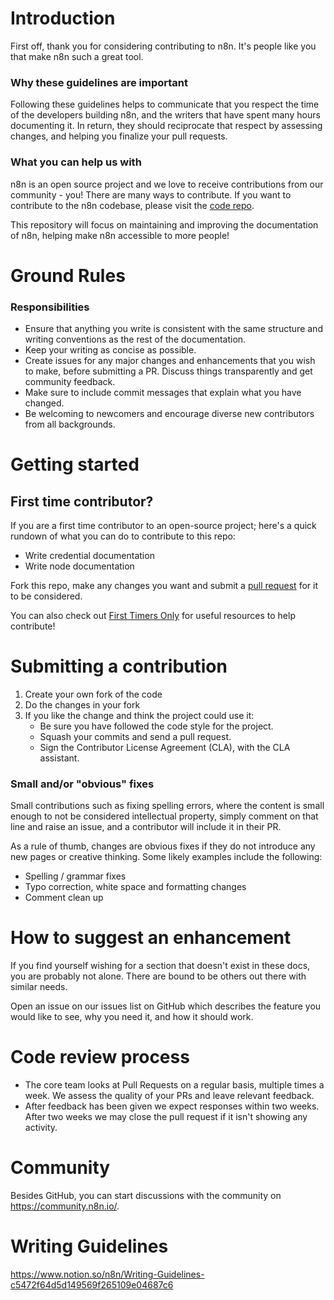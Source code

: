 # Introduction

First off, thank you for considering contributing to n8n. It's people like you that make n8n such a great tool.

### Why these guidelines are important

Following these guidelines helps to communicate that you respect the time of the developers building n8n, and the writers that have spent many hours documenting it. In return, they should reciprocate that respect by assessing changes, and helping you finalize your pull requests.

### What you can help us with

n8n is an open source project and we love to receive contributions from our community - you! There are many ways to contribute. If you want to contribute to the n8n codebase, please visit the [code repo](https://github.com/n8n-io/n8n).

This repository will focus on maintaining and improving the documentation of n8n, helping make n8n accessible to more people!

# Ground Rules
### Responsibilities

* Ensure that anything you write is consistent with the same structure and writing conventions as the rest of the documentation.
* Keep your writing as concise as possible.
* Create issues for any major changes and enhancements that you wish to make, before submitting a PR. Discuss things transparently and get community feedback.
* Make sure to include commit messages that explain what you have changed.
* Be welcoming to newcomers and encourage diverse new contributors from all backgrounds.

# Getting started
## First time contributor?

If you are a first time contributor to an open-source project; here's a quick rundown of what you can do to contribute to this repo:
- Write credential documentation
- Write node documentation

Fork this repo, make any changes you want and submit a [pull request](http://makeapullrequest.com/) for it to be considered.  

You can also check out [First Timers Only](https://www.firsttimersonly.com/) for useful resources to help contribute!

# Submitting a contribution

1. Create your own fork of the code
2. Do the changes in your fork
3. If you like the change and think the project could use it:
    * Be sure you have followed the code style for the project.
    * Squash your commits and send a pull request.
    * Sign the Contributor License Agreement (CLA), with the CLA assistant.

### Small and/or "obvious" fixes

Small contributions such as fixing spelling errors, where the content is small enough to not be considered intellectual property, simply comment on that line and raise an issue, and a contributor will include it in their PR.

As a rule of thumb, changes are obvious fixes if they do not introduce any new pages or creative thinking. Some likely examples include the following:

* Spelling / grammar fixes
* Typo correction, white space and formatting changes
* Comment clean up

# How to suggest an enhancement
If you find yourself wishing for a section that doesn't exist in these docs, you are probably not alone. There are bound to be others out there with similar needs.  

Open an issue on our issues list on GitHub which describes the feature you would like to see, why you need it, and how it should work.

# Code review process

* The core team looks at Pull Requests on a regular basis, multiple times a week. We assess the quality of your PRs and leave relevant feedback.
* After feedback has been given we expect responses within two weeks. After two weeks we may close the pull request if it isn't showing any activity.

# Community

Besides GitHub, you can start discussions with the community on https://community.n8n.io/.

# Writing Guidelines

https://www.notion.so/n8n/Writing-Guidelines-c5472f64d5d149569f265109e04687c6